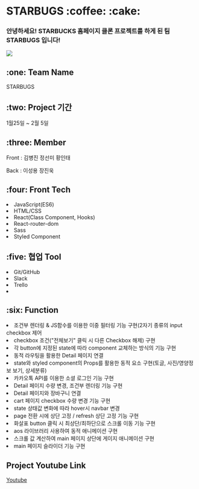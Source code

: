 
<h1>STARBUGS :coffee: :cake:</h1>

<h3>안녕하세요! STARBUCKS 홈페이지 클론 프로젝트를 하게 된 팀 STARBUGS 입니다! </h3>
<img src="https://user-images.githubusercontent.com/65752350/107324232-11988880-6aeb-11eb-923d-581e96f988c0.png"></img>

<h2>:one: Team Name</h2>
<p>STARBUGS</p>

<h2>:two: Project 기간</h2>
<P>1월25일 ~ 2월 5일</p>

<h2>:three: Member</h2>
<p>Front : 김병진 정선미 황인태</p>
<p>Back : 이성용 장진욱</p>

<h2>:four: Front Tech</h2>
<li>JavaScript(ES6)</li>
<li>HTML/CSS</li>
<li>React(Class Component, Hooks)</li>
<li>React-router-dom</li>
<li>Sass</li>
<li>Styled Component</li>

  
<h2>:five: 협업 Tool</h2>
<li>Git/GitHub</li>
<li>Slack</li>
<li>Trello<li>


<h2>:six: Function</h2>
<li>조건부 렌더링 & JS함수를 이용한 이중 필터링 기능 구현(2자기 종류의 input checkbox 제어</li>
<li>checkbox 조건("전체보기" 클릭 시 다른 Checkbox 해제) 구현</li>
<li>각 button에 지정된 state에 따라 component 교체하는 방식의 기능 구현</li>
<li>동적 라우팅을 활용한 Detail 페이지 연결</li>
<li>state와 styled component의 Props를 활용한 동적 요소 구현(토글, 사진/영양정보 보기, 상세분류)</li>
<li>카카오톡 API를 이용한 소셜 로그인 기능 구현</li>
<li>Detail 페이지 수량 변경, 조건부 렌더링 기능 구현</li>
<li>Detail 페이지와 장바구니 연결</li>
<li>cart 페이지 checkbox 수량 변경 기능 구현</li>
<li>state 상태값 변화에 따라 hover시 navbar 변경 </li>
<li>page 전환 시에 상단 고정 / refresh 상단 고정 기능 구현</li>
<li>화살표 button 클릭 시 최상단/최하단으로 스크롤 이동 기능 구현</li>
<li>aos 라이브러리 사용하여 동적 애니메이션 구현</li>
<li>스크롤 값 계산하여 main 페이지 상단에 게이지 애니메이션 구현</li>
<li>main 페이지 슬라이더 기능 구현</li>

<h2>Project Youtube Link </h2>

[Youtube](https://www.youtube.com/watch?v=LNovijmpFKU "Starbugs")
